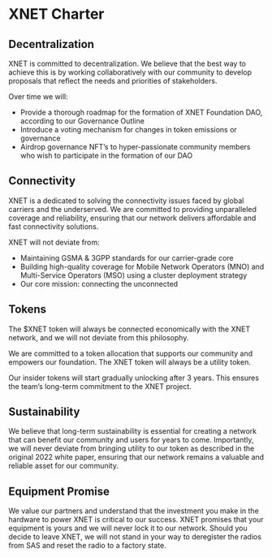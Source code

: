# XNET Charter

## Decentralization

XNET is committed to decentralization. We believe that the best way to achieve this is by working collaboratively with our community to develop proposals that reflect the needs and priorities of stakeholders.

Over time we will:

- Provide a thorough roadmap for the formation of XNET Foundation DAO, according to our Governance Outline
- Introduce a voting mechanism for changes in token emissions or governance
- Airdrop governance NFT’s to hyper-passionate community members who wish to participate in the formation of our DAO

## Connectivity

XNET is a dedicated to solving the connectivity issues faced by global carriers and the underserved. We are committed to providing unparalleled coverage and reliability, ensuring that our network delivers affordable and fast connectivity solutions.

XNET will not deviate from:

- Maintaining GSMA & 3GPP standards for our carrier-grade core
- Building high-quality coverage for Mobile Network Operators (MNO) and Multi-Service Operators (MSO) using a cluster deployment strategy
- Our core mission: connecting the unconnected

## Tokens

The $XNET token will always be connected economically with the XNET network, and we will not deviate from this philosophy.

We are committed to a token allocation that supports our community and empowers our foundation. The XNET token will always be a utility token.

Our insider tokens will start gradually unlocking after 3 years. This ensures the team’s long-term commitment to the XNET project.

## Sustainability

We believe that long-term sustainability is essential for creating a network that can benefit our community and users for years to come. Importantly, we will never deviate from bringing utility to our token as described in the original 2022 white paper, ensuring that our network remains a valuable and reliable asset for our community.

## Equipment Promise

We value our partners and understand that the investment you make in the hardware to power XNET is critical to our success. XNET promises that your equipment is yours and we will never lock it to our network. Should you decide to leave XNET, we will not stand in your way to deregister the radios from SAS and reset the radio to a factory state.
